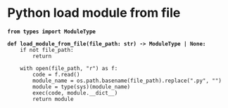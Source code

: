 # Python load module from file

<pre class="language-python"><code class="lang-python"><strong>from types import ModuleType
</strong><strong>
</strong><strong>def load_module_from_file(file_path: str) -> ModuleType | None:
</strong>    if not file_path:
        return

    with open(file_path, "r") as f:
        code = f.read()
        module_name = os.path.basename(file_path).replace(".py", "")
        module = type(sys)(module_name)
        exec(code, module.__dict__)
        return module

</code></pre>

